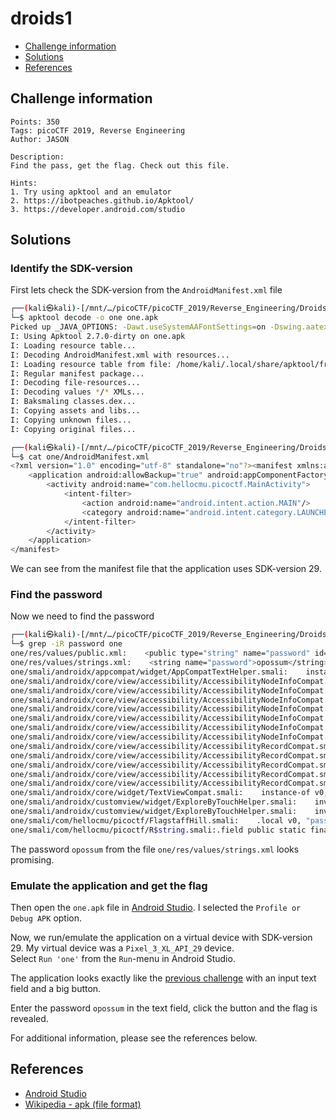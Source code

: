 # droids1

- [Challenge information](#challenge-information)
- [Solutions](#solutions)
- [References](#references)

## Challenge information
```
Points: 350
Tags: picoCTF 2019, Reverse Engineering
Author: JASON

Description:
Find the pass, get the flag. Check out this file.

Hints:
1. Try using apktool and an emulator
2. https://ibotpeaches.github.io/Apktool/
3. https://developer.android.com/studio
```

## Solutions

### Identify the SDK-version

First lets check the SDK-version from the `AndroidManifest.xml` file
```bash
┌──(kali㉿kali)-[/mnt/…/picoCTF/picoCTF_2019/Reverse_Engineering/Droids1]
└─$ apktool decode -o one one.apk  
Picked up _JAVA_OPTIONS: -Dawt.useSystemAAFontSettings=on -Dswing.aatext=true
I: Using Apktool 2.7.0-dirty on one.apk
I: Loading resource table...
I: Decoding AndroidManifest.xml with resources...
I: Loading resource table from file: /home/kali/.local/share/apktool/framework/1.apk
I: Regular manifest package...
I: Decoding file-resources...
I: Decoding values */* XMLs...
I: Baksmaling classes.dex...
I: Copying assets and libs...
I: Copying unknown files...
I: Copying original files...

┌──(kali㉿kali)-[/mnt/…/picoCTF/picoCTF_2019/Reverse_Engineering/Droids1]
└─$ cat one/AndroidManifest.xml   
<?xml version="1.0" encoding="utf-8" standalone="no"?><manifest xmlns:android="http://schemas.android.com/apk/res/android" android:compileSdkVersion="29" android:compileSdkVersionCodename="10" package="com.hellocmu.picoctf" platformBuildVersionCode="29" platformBuildVersionName="10">
    <application android:allowBackup="true" android:appComponentFactory="androidx.core.app.CoreComponentFactory" android:debuggable="true" android:icon="@mipmap/ic_launcher" android:label="@string/app_name" android:roundIcon="@mipmap/ic_launcher_round" android:supportsRtl="true" android:theme="@style/AppTheme">
        <activity android:name="com.hellocmu.picoctf.MainActivity">
            <intent-filter>
                <action android:name="android.intent.action.MAIN"/>
                <category android:name="android.intent.category.LAUNCHER"/>
            </intent-filter>
        </activity>
    </application>
</manifest>   
```

We can see from the manifest file that the application uses SDK-version 29.

### Find the password

Now we need to find the password
```bash
┌──(kali㉿kali)-[/mnt/…/picoCTF/picoCTF_2019/Reverse_Engineering/Droids1]
└─$ grep -iR password one
one/res/values/public.xml:    <public type="string" name="password" id="0x7f0b002f" />
one/res/values/strings.xml:    <string name="password">opossum</string>
one/smali/androidx/appcompat/widget/AppCompatTextHelper.smali:    instance-of v9, v9, Landroid/text/method/PasswordTransformationMethod;
one/smali/androidx/core/view/accessibility/AccessibilityNodeInfoCompat.smali:.method public isPassword()Z
one/smali/androidx/core/view/accessibility/AccessibilityNodeInfoCompat.smali:    invoke-virtual {v0}, Landroid/view/accessibility/AccessibilityNodeInfo;->isPassword()Z
one/smali/androidx/core/view/accessibility/AccessibilityNodeInfoCompat.smali:.method public setPassword(Z)V
one/smali/androidx/core/view/accessibility/AccessibilityNodeInfoCompat.smali:    .param p1, "password"    # Z
one/smali/androidx/core/view/accessibility/AccessibilityNodeInfoCompat.smali:    invoke-virtual {v0, p1}, Landroid/view/accessibility/AccessibilityNodeInfo;->setPassword(Z)V
one/smali/androidx/core/view/accessibility/AccessibilityNodeInfoCompat.smali:    const-string v2, "; password: "
one/smali/androidx/core/view/accessibility/AccessibilityNodeInfoCompat.smali:    invoke-virtual {p0}, Landroidx/core/view/accessibility/AccessibilityNodeInfoCompat;->isPassword()Z
one/smali/androidx/core/view/accessibility/AccessibilityRecordCompat.smali:.method public isPassword()Z
one/smali/androidx/core/view/accessibility/AccessibilityRecordCompat.smali:    invoke-virtual {v0}, Landroid/view/accessibility/AccessibilityRecord;->isPassword()Z
one/smali/androidx/core/view/accessibility/AccessibilityRecordCompat.smali:.method public setPassword(Z)V
one/smali/androidx/core/view/accessibility/AccessibilityRecordCompat.smali:    .param p1, "isPassword"    # Z
one/smali/androidx/core/view/accessibility/AccessibilityRecordCompat.smali:    invoke-virtual {v0, p1}, Landroid/view/accessibility/AccessibilityRecord;->setPassword(Z)V
one/smali/androidx/core/widget/TextViewCompat.smali:    instance-of v0, v0, Landroid/text/method/PasswordTransformationMethod;
one/smali/androidx/customview/widget/ExploreByTouchHelper.smali:    invoke-virtual {v1}, Landroidx/core/view/accessibility/AccessibilityNodeInfoCompat;->isPassword()Z
one/smali/androidx/customview/widget/ExploreByTouchHelper.smali:    invoke-virtual {v0, v2}, Landroid/view/accessibility/AccessibilityEvent;->setPassword(Z)V
one/smali/com/hellocmu/picoctf/FlagstaffHill.smali:    .local v0, "password":Ljava/lang/String;
one/smali/com/hellocmu/picoctf/R$string.smali:.field public static final password:I = 0x7f0b002f
```

The password `opossum` from the file `one/res/values/strings.xml` looks promising.

### Emulate the application and get the flag

Then open the `one.apk` file in [Android Studio](https://developer.android.com/studio). I selected the `Profile or Debug APK` option. 

Now, we run/emulate the application on a virtual device with SDK-version 29. My virtual device was a `Pixel_3_XL_API_29` device.  
Select `Run 'one'` from the `Run`-menu in Android Studio.

The application looks exactly like the [previous challenge](droids0.md) with an input text field and a big button.

Enter the password `opossum` in the text field, click the button and the flag is revealed.

For additional information, please see the references below.

## References

- [Android Studio](https://developer.android.com/studio)
- [Wikipedia - apk (file format)](https://en.wikipedia.org/wiki/Apk_(file_format))
